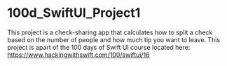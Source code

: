# 100d_SwiftUI_Project1

This project is a check-sharing app that calculates how to split a check based on the number of people and how much tip you want to leave. This project is apart of the 100 days of Swift UI course located here: https://www.hackingwithswift.com/100/swiftui/16
